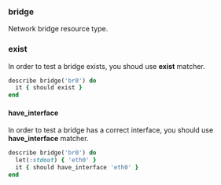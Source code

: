 ### <a name="bridge">bridge</a>

Network bridge resource type.

### exist

In order to test a bridge exists, you shoud use **exist** matcher.

```ruby
describe bridge('br0') do
  it { should exist }
end
```

#### have_interface

In order to test a bridge has a correct interface, you should use **have_interface** matcher.

```ruby
describe bridge('br0') do
  let(:stdout) { 'eth0' }
  it { should have_interface 'eth0' }
end
```
